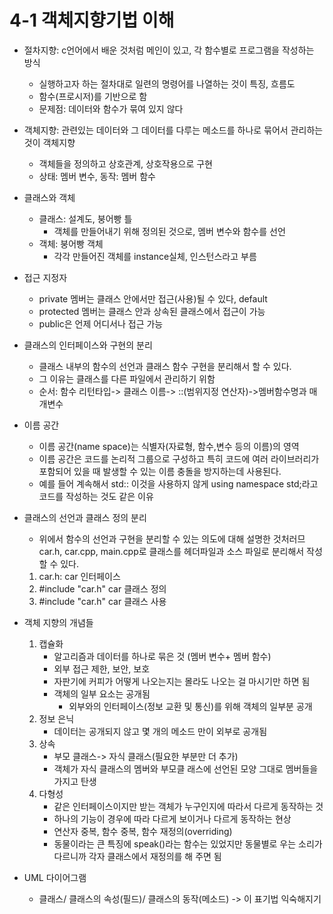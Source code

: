 4-1 객체지향기법 이해
=======================
- 절차지향: c언어에서 배운 것처럼 메인이 있고, 각 함수별로 프로그램을 작성하는 방식
    + 실행하고자 하는 절차대로 일련의 명령어를 나열하는 것이 특징, 흐름도
    + 함수(프로시저)를 기반으로 함
    + 문제점: 데이터와 함수가 묶여 있지 않다
    

- 객체지향: 관련있는 데이터와 그 데이터를 다루는 메소드를 하나로 묶어서 관리하는 것이 객체지향
    + 객체들을 정의하고 상호관계, 상호작용으로 구현
    + 상태: 멤버 변수, 동작: 멤버 함수

- 클래스와 객체
    + 클래스: 설계도, 붕어빵 틀
        * 객체를 만들어내기 위해 정의된 것으로, 멤버 변수와 함수를 선언
    + 객체: 붕어빵 객체
        * 각각 만들어진 객체를 instance실체, 인스턴스라고 부름
- 접근 지정자
    + private 멤버는 클래스 안에서만 접근(사용)될 수 있다, default
    + protected 멤버는 클래스 안과 상속된 클래스에서 접근이 가능
    + public은 언제 어디서나 접근 가능
- 클래스의 인터페이스와 구현의 분리
    + 클래스 내부의 함수의 선언과 클래스 함수 구현을 분리해서 할 수 있다.
    + 그 이유는 클래스를 다른 파일에서 관리하기 위함
    + 순서: 함수 리턴타입-> 클래스 이름-> ::(범위지정 연산자)->멤버함수명과 매개변수
- 이름 공간
    + 이름 공간(name space)는 식별자(자료형, 함수,변수 등의 이름)의 영역
    + 이름 공간은 코드를 논리적 그룹으로 구성하고 특히 코드에 여러 라이브러리가 포함되어 있을 때 발생할 수 있는 이름 충돌을 방지하는데 사용된다.
    + 예를 들어 계속해서 std:: 이것을 사용하지 않게 using namespace std;라고 코드를 작성하는 것도 같은 이유

- 클래스의 선언과 클래스 정의 분리
    + 위에서 함수의 선언과 구현을 분리할 수 있는 의도에 대해 설명한 것처러므 car.h, car.cpp, main.cpp로 클래스를 헤더파일과 소스 파일로 분리해서 작성할 수 있다.
    1. car.h: car 인터페이스
    2. #include "car.h" car 클래스 정의
    3. #include "car.h" car 클래스 사용 

- 객체 지향의 개념들
    1. 캡슐화
        * 알고리즘과 데이터를 하나로 묶은 것 (멤버 변수+ 멤버 함수)
        * 외부 접근 제한, 보안, 보호
        * 자판기에 커피가 어떻게 나오는지는 몰라도 나오는 걸 마시기만 하면 됨
        * 객체의 일부 요소는 공개됨
            + 외부와의 인터페이스(정보 교환 및 통신)를 위해 객체의 일부분 공개
    2. 정보 은닉
        * 데이터는 공개되지 않고 몇 개의 메소드 만이 외부로 공개됨 
    3. 상속
        * 부모 클래스-> 자식 클래스(필요한 부분만 더 추가)
        * 객체가 자식 클래스의 멤버와 부모클 래스에 선언된 모양 그대로 멤버들을 가지고 탄생
    4. 다형성
        * 같은 인터페이스이지만 받는 객체가 누구인지에 따라서 다르게 동작하는 것
        * 하나의 기능이 경우에 따라 다르게 보이거나 다르게 동작하는 현상
        * 연산자 중복, 함수 중복, 함수 재정의(overriding)
        * 동물이라는 큰 특징에 speak()라는 함수는 있었지만 동물별로 우는 소리가 다르니까 각자 클래스에서 재정의를 해 주면 됨
- UML 다이어그램
    * 클래스/ 클래스의 속성(필드)/ 클래스의 동작(메소드) -> 이 표기법 익숙해지기